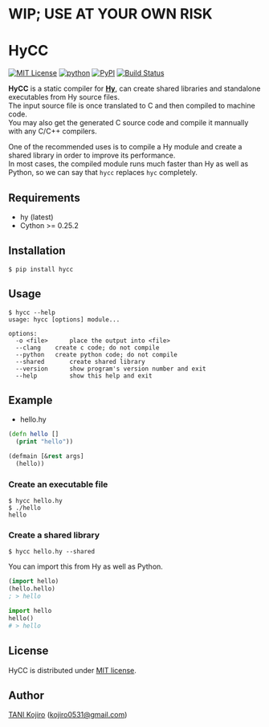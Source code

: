 # WIP; USE AT YOUR OWN RISK
# HyCC
[![MIT License](http://img.shields.io/badge/license-MIT-blue.svg?style=flat)](https://github.com/koji-kojiro/hylang-hycc/blob/master/LICENSE)
[![python](https://img.shields.io/badge/python-2.7%2B%2C%203.3%2B-red.svg)](https://pypi.python.org/pypi/hycc)
[![PyPI](https://img.shields.io/pypi/v/hycc.svg)](https://pypi.python.org/pypi/hycc)
[![Build Status](https://travis-ci.org/koji-kojiro/hylang-hycc.svg?branch=master)](https://travis-ci.org/koji-kojiro/hylang-hycc)

**HyCC** is a static compiler for [**Hy**](https://github.com/hylang/hy), can create shared libraries and standalone executables from Hy source files.  
The input source file is once translated to C and then compiled to machine code.  
You may also get the generated C source code and compile it mannually with any C/C++ compilers.  

One of the recommended uses is to compile a Hy module and create a shared library in order to improve its performance.  
In most cases, the compiled module runs much faster than Hy as well as Python, so we can say that `hycc` replaces `hyc` completely.

## Requirements
- hy (latest)
- Cython >= 0.25.2

## Installation
```
$ pip install hycc
```

## Usage
```
$ hycc --help
usage: hycc [options] module...

options:
  -o <file>      place the output into <file>
  --clang    create c code; do not compile
  --python   create python code; do not compile
  --shared       create shared library
  --version      show program's version number and exit
  --help         show this help and exit

```
## Example
- hello.hy

```clj
(defn hello []
  (print "hello"))

(defmain [&rest args]
  (hello))
```

### Create an executable file
```
$ hycc hello.hy
$ ./hello
hello
```

### Create a shared library
```
$ hycc hello.hy --shared
```
You can import this from Hy as well as Python.

```clj
(import hello)
(hello.hello)
; > hello
```

```py
import hello
hello()
# > hello
```

## License
HyCC is distributed under [MIT license](LICENSE).

## Author
[TANI Kojiro](https://github.com/koji-kojiro) (kojiro0531@gmail.com)
